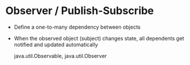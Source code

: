 Observer / Publish-Subscribe
============================

* Define a one-to-many dependency between objects
* When the observed object (subject) changes state, all dependents get notified and updated automatically
    
    java.util.Observable, java.util.Observer